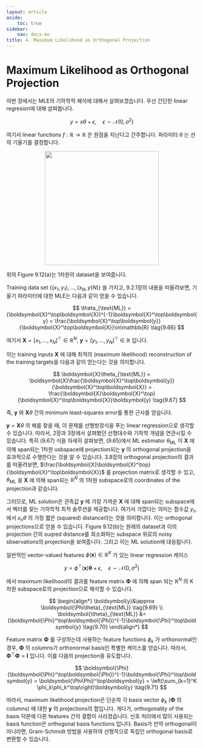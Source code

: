 ```yaml
---
layout: article
aside:
    toc: true
sidebar:
    nav: docs-en
title: 4. Maximum Likelihood as Orthogonal Projection
---
```


# Maximum Likelihood as Orthogonal Projection

이번 장에서는 MLE의 기하학적 해석에 대해서 살펴보겠습니다. 우선 간단한 linear regresion에 대해 살펴봅니다.

$$ y = x\theta + \epsilon,\quad \epsilon\sim\mathcal{N}(0, \sigma^2) \tag{9.65} $$

여기서 linear functions $f:\mathbb{R}\rightarrow\mathbb{R}$ 은 원점을 지난다고 간주합니다. 파라미터 $\theta$ 는 선의 기울기를 결정합니다.

<div align="center"><img src="{{ site.baseurl }}/assets/images/figures/figure9.12.png" height=300px></div>

위의 Figure 9.12(a)는 1차원의 dataset을 보여줍니다.

Training data set $\{(x_1,y_1),\dotsc,(x_N, y)N)\}$ 을 가지고, 9.2.1장의 내용을 떠올려보면, 기울기 파라미터에 대한 MLE는 다음과 같이 얻을 수 있습니다.

$$ \theta_{\text{ML}} = (\boldsymbol{X}^\top\boldsymbol{X})^{-1}\boldsymbol{X}^\top\boldsymbol{y} = \frac{\boldsymbol{X}^\top\boldsymbol{y}}{\boldsymbol{X}^\top\boldsymbol{X}}\in\mathbb{R} \tag{9.66} $$

여기서 $\boldsymbol{X}=[x_1,\dotsc,x_N]^\top\in\mathbb{R}^N$, $\boldsymbol{y} = [y_1,\dotsc,y_N]^\top\in\mathbb{R}$ 입니다.

이는 training inputs $\boldsymbol{X}$ 에 대해 최적의 (maximum likelihood) reconstruction of the training targets을 다음과 같이 얻는다는 것을 의미합니다.

$$ \boldsymbol{X}\theta_{\text{ML}} = \boldsymbol{X}\frac{\boldsymbol{X}^\top\boldsymbol{y}}{\boldsymbol{X}^\top\boldsymbol{X}} = \frac{\boldsymbol{X}\boldsymbol{X}^\top}{\boldsymbol{X}^\top\boldsymbol{X}}\boldsymbol{y} \tag{9.67} $$

즉, $\boldsymbol{y}$ 와 $\boldsymbol{X}\theta$ 간의 minimum least-squares error를 통한 근사를 얻습니다.

$\boldsymbol{y} = \boldsymbol{X}\theta$ 의 해를 찾을 때, 이 문제를 선형방정식을 푸는 linear regression으로 생각할 수 있습니다. 따라서, 2장과 3장에서 살펴봤던 선형대수와 기하학 개념을 연관시킬 수 있습니다. 특히 (9.67) 식을 자세히 살펴보면, (9.65)에서 ML estimator $\theta_{\text{ML}}$ 이 $\boldsymbol{X}$ 에 의해 span되는 1차원 usbspace에 projection되는 $\boldsymbol{y}$ 의 orthogonal projection을 효과적으로 수행한다는 것을 알 수 있습니다. 3.8장의 orthogonal projection의 결과를 떠올려보면, $\frac{\boldsymbol{X}\boldsymbol{X}^\top}{\boldsymbol{X}^\top\boldsymbol{X}}$ 를 projection matrix로 생각할 수 있고, $\theta_{\text{ML}}$ 을 $\boldsymbol{X}$ 에 의해 span되는 $\mathbb{R}^N$ 의 1차원 subspace로의 coordinates of the projection과 같습니다.

그러므로, ML solution은 관측값 $\boldsymbol{y}$ 에 가장 가까운 $\boldsymbol{X}$ 에 대해 span되는 subspace에서 벡터를 찾는 기하학적 최적 솔루션을 제공합니다. 여기서 가깝다는 의미는 함수값 $y_n$ 에서 $x_n\theta$ 의 가장 짧은 (squared) distance라는 것을 의미합니다. 이는 orthogonal projections으로 얻을 수 있습니다. Figure 9.12(b)는 원래의 dataset과 이의 projection 간의 suqred distance를 최소화하는 subspace 위로의 noisy sbservations의 projection을 보여줍니다. 그리고 이는 ML solution에 대응됩니다.

일반적인 vector-valued features $\phi(\boldsymbol{x})\in\mathbb{R}^K$ 가 있는 linear regression 케이스

$$ y=\phi^\top(\boldsymbol{x})\boldsymbol{\theta}+\epsilon,\quad\epsilon\sim\mathcal{N}(0,\sigma^2) \tag{9.68} $$

에서 maximum likelihood의 결과를 feature matrix $\boldsymbol{\Phi}$ 에 의해 span 되는 $\mathbb{R}^N$ 의 K 차원 subspace로의 projection으로 해석할 수 있습니다.

$$ \begin{align*} \boldsymbol{y}&\approx \boldsymbol{\Phi\theta}_{\text{ML}} \tag{9.69} \\ \boldsymbol{\theta}_{\text{ML}} &= (\boldsymbol{\Phi}^\top\boldsymbol{\Phi})^{-1}\boldsymbol{\Phi}^\top\boldsymbol{y} \tag{9.70} \end{align*} $$

Feature matrix $\boldsymbol{\Phi}$ 를 구성하는데 사용하는 feature functions $\phi_k$ 가 orthonormal인 경우, $\boldsymbol{\Phi}$ 의 columns가 orthonormal basis인 특별한 케이스를 얻습니다. 따라서, $\boldsymbol{\Phi}^\top\boldsymbol{\Phi} = \boldsymbol{I}$ 입니다. 이를 다음의 projection을 유도합니다.

$$ \boldsymbol{\Phi}(\boldsymbol{\Phi}^\top\boldsymbol{\Phi})^{-1}\boldsymbol{\Phi}^\top\boldsymbol{y} = \boldsymbol{\Phi\Phi}^\top\boldsymbol{y} = \left(\sum_{k=1}^K \phi_k\phi_k^\top\right)\boldsymbol{y} \tag{9.71} $$

따라서, maximum likelihood projection은 단순하 각 basis vector $\phi_k$ ($\boldsymbol{\Phi}$ 의 columns) 에 대한 $\boldsymbol{y}$ 의 projections의 합입니다. 게다가, orthogonality of the basis 덕분에 다른 features 간의 결합이 사라졌습니다. 신호 처리에서 많이 사용되는 basis function은 orthogonal basis functions 입니다. Basis가 만약 orthogonal이 아니라면, Gram-Schmidt 방법을 사용하여 선형적으로 독립인 orthogonal basis로 변환할 수 있습니다.